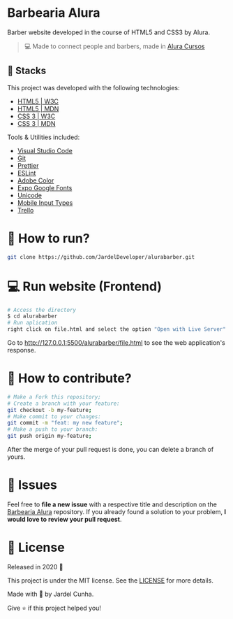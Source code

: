 # Barbearia Alura

Barber website developed in the course of HTML5 and CSS3 by Alura.

<!-- <h1 align="center">
    <img alt="AluraBarbearia" title="#AluraBarbearia" src=".github/logo.svg" width="250px" />
</h1> -->

> :computer: Made to connect people and barbers, made in [Alura Cursos](https://cursos.alura.com.br/formacao-html-e-css)

## 🚀 Stacks

This project was developed with the following technologies:

- [HTML5 | W3C ](https://html.spec.whatwg.org/multipage/)
- [HTML5 | MDN ](https://developer.mozilla.org/pt-BR/docs/Web/HTML)
- [CSS 3 | W3C](https://www.w3.org/Style/CSS/)
- [CSS 3 | MDN](https://developer.mozilla.org/pt-BR/docs/Web/CSS)

Tools & Utilities included:

- [Visual Studio Code](https://code.visualstudio.com/)
- [Git](https://git-scm.com/doc)
- [Prettier](https://prettier.io/docs/en/index.html)
- [ESLint](https://eslint.org/docs/user-guide/getting-started)
- [Adobe Color](https://color.adobe.com/pt/create/color-wheel)
- [Expo Google Fonts](https://github.com/expo/google-fonts)
- [Unicode](https://unicode-table.com/pt/)
- [Mobile Input Types](http://mobileinputtypes.com/)
- [Trello](https://trello.com/pt-BR)

<!-- ## :up: App Features -->

# :construction_worker: How to run?

```bash
git clone https://github.com/JardelDeveloper/alurabarber.git
```

# :computer: Run website (Frontend)

```bash
# Access the directory
$ cd alurabarber
# Run aplication
right click on file.html and select the option "Open with Live Server"
```

Go to http://127.0.0.1:5500/alurabarber/file.html to see the web application's response.

# 🤔 How to contribute?

```bash
# Make a Fork this repository;
# Create a branch with your feature:
git checkout -b my-feature;
# Make commit to your changes:
git commit -m "feat: my new feature";
# Make a push to your branch:
git push origin my-feature;
```

After the merge of your pull request is done, you can delete a branch of yours.

# :wrench: Issues

Feel free to **file a new issue** with a respective title and description on the [Barbearia Alura](https://github.com/JardelDeveloper/alurabarber/issues) repository. If you already found a solution to your problem, **I would love to review your pull request**.

# :memo: License

Released in 2020 :closed_book:

This project is under the MIT license. See the [LICENSE](https://github.com/JardelDeveloper/alurabarber/blob/master/LICENSE) for more details.

Made with :green_heart: by Jardel Cunha.

Give :star: if this project helped you!
